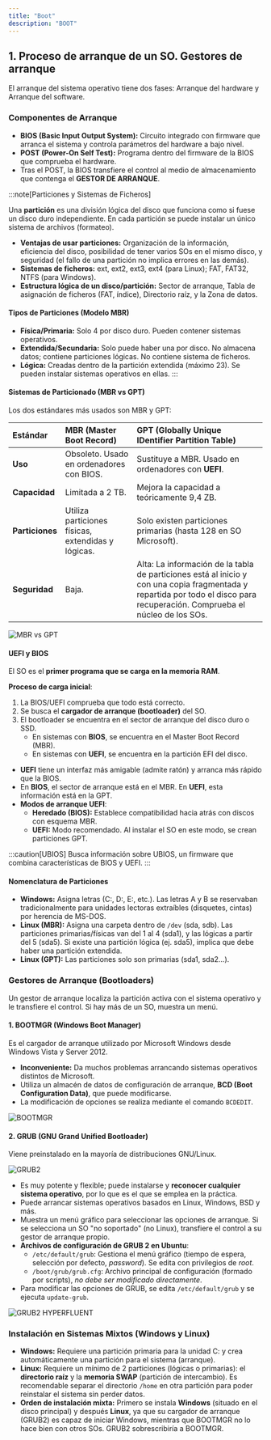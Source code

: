 ```yaml
---
title: "Boot"
description: "BOOT"
---
```


## 1. Proceso de arranque de un SO. Gestores de arranque

El arranque del sistema operativo tiene dos fases: Arranque del hardware y Arranque del software.

### Componentes de Arranque

*   **BIOS (Basic Input Output System):** Circuito integrado con firmware que arranca el sistema y controla parámetros del hardware a bajo nivel.
*   **POST (Power-On Self Test):** Programa dentro del firmware de la BIOS que comprueba el hardware.
*   Tras el POST, la BIOS transfiere el control al medio de almacenamiento que contenga el **GESTOR DE ARRANQUE**.

:::note[Particiones y Sistemas de Ficheros]

Una **partición** es una división lógica del disco que funciona como si fuese un disco duro independiente. En cada partición se puede instalar un único sistema de archivos (formateo).

*   **Ventajas de usar particiones:** Organización de la información, eficiencia del disco, posibilidad de tener varios SOs en el mismo disco, y seguridad (el fallo de una partición no implica errores en las demás).
*   **Sistemas de ficheros:** ext, ext2, ext3, ext4 (para Linux); FAT, FAT32, NTFS (para Windows).
*   **Estructura lógica de un disco/partición:** Sector de arranque, Tabla de asignación de ficheros (FAT, índice), Directorio raíz, y la Zona de datos.

#### Tipos de Particiones (Modelo MBR)

*   **Física/Primaria:** Solo 4 por disco duro. Pueden contener sistemas operativos.
*   **Extendida/Secundaria:** Solo puede haber una por disco. No almacena datos; contiene particiones lógicas. No contiene sistema de ficheros.
*   **Lógica:** Creadas dentro de la partición extendida (máximo 23). Se pueden instalar sistemas operativos en ellas.
:::

#### Sistemas de Particionado (MBR vs GPT)

Los dos estándares más usados son MBR y GPT:

| Estándar | MBR (Master Boot Record) | GPT (Globally Unique IDentifier Partition Table) |
| :--- | :--- | :--- |
| **Uso** | Obsoleto. Usado en ordenadores con BIOS. | Sustituye a MBR. Usado en ordenadores con **UEFI**. |
| **Capacidad** | Limitada a 2 TB. | Mejora la capacidad a teóricamente 9,4 ZB. |
| **Particiones** | Utiliza particiones físicas, extendidas y lógicas. | Solo existen particiones primarias (hasta 128 en SO Microsoft). |
| **Seguridad** | Baja. | Alta: La información de la tabla de particiones está al inicio y con una copia fragmentada y repartida por todo el disco para recuperación. Comprueba el núcleo de los SOs. |

![MBR vs GPT](https://www.qilingtech.com/img/others/mbr-vs-gpt.png)


#### UEFI y BIOS

El SO es el **primer programa que se carga en la memoria RAM**.

**Proceso de carga inicial**:

1.  La BIOS/UEFI comprueba que todo está correcto.
2.  Se busca el **cargador de arranque (bootloader)** del SO.
3.  El bootloader se encuentra en el sector de arranque del disco duro o SSD.
    *   En sistemas con **BIOS**, se encuentra en el Master Boot Record (MBR).
    *   En sistemas con **UEFI**, se encuentra en la partición EFI del disco.



*   **UEFI** tiene un interfaz más amigable (admite ratón) y arranca más rápido que la BIOS.
*   En **BIOS**, el sector de arranque está en el MBR. En **UEFI**, esta información está en la GPT.
*   **Modos de arranque UEFI**:
    *   **Heredado (BIOS):** Establece compatibilidad hacia atrás con discos con esquema MBR.
    *   **UEFI:** Modo recomendado. Al instalar el SO en este modo, se crean particiones GPT.

:::caution[UBIOS]
Busca información sobre UBIOS, un firmware que combina características de BIOS y UEFI.
:::

#### Nomenclatura de Particiones

*   **Windows:** Asigna letras (C:, D:, E:, etc.). Las letras A y B se reservaban tradicionalmente para unidades lectoras extraíbles (disquetes, cintas) por herencia de MS-DOS.
*   **Linux (MBR):** Asigna una carpeta dentro de `/dev` (sda, sdb). Las particiones primarias/físicas van del 1 al 4 (sda1), y las lógicas a partir del 5 (sda5). Si existe una partición lógica (ej. sda5), implica que debe haber una partición extendida.
*   **Linux (GPT):** Las particiones solo son primarias (sda1, sda2...).

### Gestores de Arranque (Bootloaders)

Un gestor de arranque localiza la partición activa con el sistema operativo y le transfiere el control. Si hay más de un SO, muestra un menú.

#### 1. BOOTMGR (Windows Boot Manager)
Es el cargador de arranque utilizado por Microsoft Windows desde Windows Vista y Server 2012.

*   **Inconveniente:** Da muchos problemas arrancando sistemas operativos distintos de Microsoft.
*   Utiliza un almacén de datos de configuración de arranque, **BCD (Boot Configuration Data)**, que puede modificarse.
*   La modificación de opciones se realiza mediante el comando `BCDEDIT`.

![BOOTMGR](https://cdn4.geckoandfly.com/wp-content/uploads/2019/04/multi-boot-windows.jpg)


#### 2. GRUB (GNU Grand Unified Bootloader)
Viene preinstalado en la mayoría de distribuciones GNU/Linux.

![GRUB2](https://lignux.com/wp-content/uploads/2016/04/grub-boot-menu-live-cd.png)

*   Es muy potente y flexible; puede instalarse y **reconocer cualquier sistema operativo**, por lo que es el que se emplea en la práctica.
*   Puede arrancar sistemas operativos basados en Linux, Windows, BSD y más.
*   Muestra un menú gráfico para seleccionar las opciones de arranque. Si se selecciona un SO "no soportado" (no Linux), transfiere el control a su gestor de arranque propio.
*   **Archivos de configuración de GRUB 2 en Ubuntu**:
    *   `/etc/default/grub`: Gestiona el menú gráfico (tiempo de espera, selección por defecto, *password*). Se edita con privilegios de *root*.
    *   `/boot/grub/grub.cfg`: Archivo principal de configuración (formado por scripts), *no debe ser modificado directamente*.
*   Para modificar las opciones de GRUB, se edita `/etc/default/grub` y se ejecuta `update-grub`.


![GRUB2 HYPERFLUENT](https://preview.redd.it/grub-hyperfluent-grub2-theme-v0-q9tgc9o9gdlc1.jpg?width=2618&format=pjpg&auto=webp&s=fe72808788992e567a82c210b93583f36c47fe59 "GRUB2 HYPERFLUENT")


### Instalación en Sistemas Mixtos (Windows y Linux)

*   **Windows:** Requiere una partición primaria para la unidad C: y crea automáticamente una partición para el sistema (arranque).
*   **Linux:** Requiere un mínimo de 2 particiones (lógicas o primarias): el **directorio raíz** y la **memoria SWAP** (partición de intercambio). Es recomendable separar el directorio `/home` en otra partición para poder reinstalar el sistema sin perder datos.
*   **Orden de instalación mixta:** Primero se instala **Windows** (situado en el disco principal) y después **Linux**, ya que su cargador de arranque (GRUB2) es capaz de iniciar Windows, mientras que BOOTMGR no lo hace bien con otros SOs. GRUB2 sobrescribiría a BOOTMGR.
